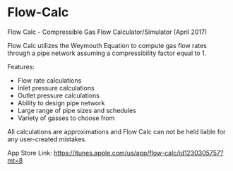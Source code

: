 # Flow-Calc
Flow Calc - Compressible Gas Flow Calculator/Simulator (April 2017)

Flow Calc utilizes the Weymouth Equation to compute gas flow rates through a pipe network assuming a compressibility factor equal to 1. 

Features:
- Flow rate calculations
- Inlet pressure calculations
- Outlet pressure calculations
- Ability to design pipe network
- Large range of pipe sizes and schedules
- Variety of gasses to choose from

All calculations are approximations and Flow Calc can not be held liable for any user-created mistakes.

App Store Link: https://itunes.apple.com/us/app/flow-calc/id1230305757?mt=8
